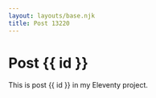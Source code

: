 ```yaml
---
layout: layouts/base.njk
title: Post 13220
---
```


# Post {{ id }}

This is post {{ id }} in my Eleventy project.
